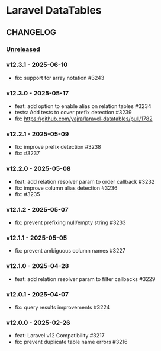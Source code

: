 # Laravel DataTables 

## CHANGELOG

### [Unreleased]

### v12.3.1 - 2025-06-10

- fix: support for array notation #3243

### v12.3.0 - 2025-05-17

- feat: add option to enable alias on relation tables #3234
- tests: Add tests to cover prefix detection #3239
- fix: https://github.com/yajra/laravel-datatables/pull/1782

### v12.2.1 - 2025-05-09

- fix: improve prefix detection #3238
- fix: #3237

### v12.2.0 - 2025-05-08

- feat: add relation resolver param to order callback #3232
- fix: improve column alias detection #3236
- fix: #3235

### v12.1.2 - 2025-05-07

- fix: prevent prefixing null/empty string #3233

### v12.1.1 - 2025-05-05

- fix: prevent ambiguous column names #3227

### v12.1.0 - 2025-04-28

- feat: add relation resolver param to filter callbacks #3229

### v12.0.1 - 2025-04-07

- fix: query results improvements #3224

### v12.0.0 - 2025-02-26

- feat: Laravel v12 Compatibility #3217
- fix: prevent duplicate table name errors #3216

[Unreleased]: https://github.com/yajra/laravel-datatables/compare/v12.0.0...master
